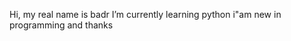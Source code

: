 Hi, my real name is badr
I’m currently learning python
i"am new in programming
and thanks

<!---
I-am-Badr/I-am-Badr is a ✨ special ✨ repository because its `README.md` (this file) appears on your GitHub profile.
You can click the Preview link to take a look at your changes.
--->
